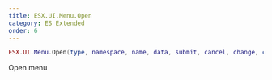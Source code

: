 ```yaml
---
title: ESX.UI.Menu.Open
category: ES Extended
order: 6
---
```


```lua
ESX.UI.Menu.Open(type, namespace, name, data, submit, cancel, change, close)
```

Open menu
